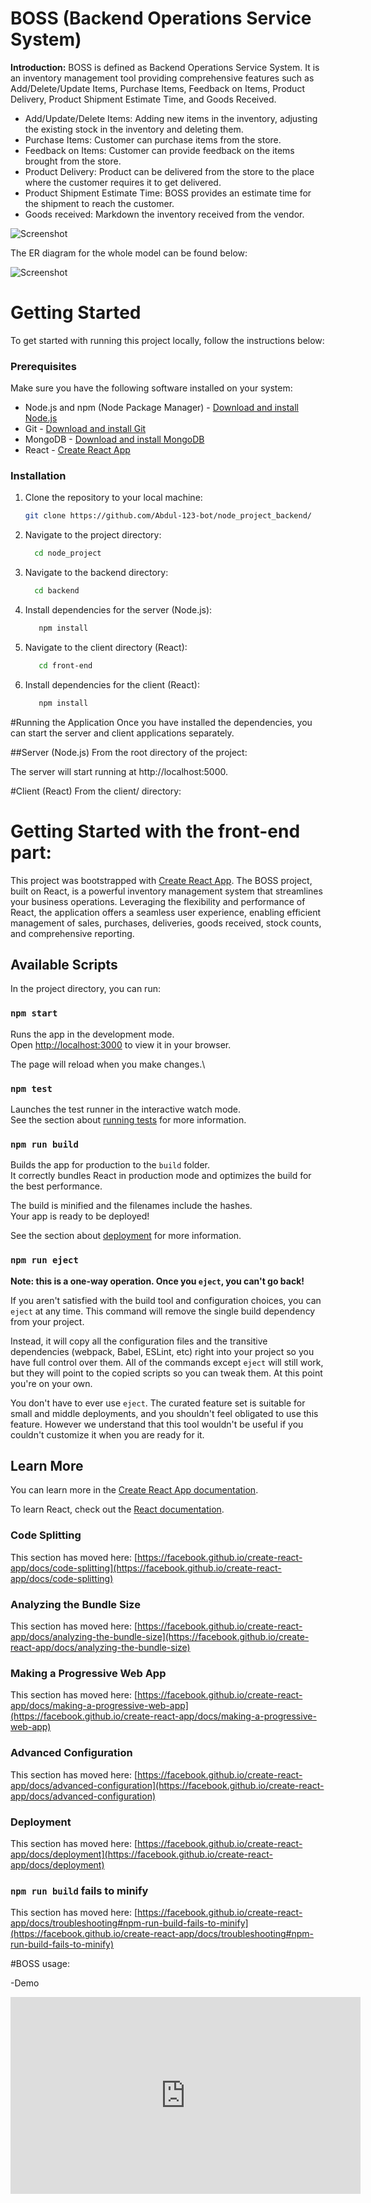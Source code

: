 # BOSS (Backend Operations Service System)

**Introduction:**
BOSS is defined as Backend Operations Service System. It is an inventory management tool providing comprehensive features such as  Add/Delete/Update Items, Purchase Items, Feedback on Items, Product Delivery, Product Shipment Estimate Time, and Goods Received.
*	Add/Update/Delete Items: Adding new items in the inventory, adjusting the existing stock in the inventory and deleting them.
*	Purchase Items: Customer can purchase items from the store.
*	Feedback on Items: Customer can provide feedback on the items brought from the store.
*	Product Delivery: Product can be delivered from the store to the place where the customer requires it to get delivered.
*	Product Shipment Estimate Time: BOSS provides an estimate time for the shipment to reach the customer.
*	Goods received: Markdown the inventory received from the vendor.

![Screenshot](https://github.com/Abdul-123-bot/node_project_backend/raw/main/image.png)

The ER diagram for the whole model can be found below:

![Screenshot](https://github.com/Abdul-123-bot/node_project_backend/blob/main/ER-diagram.png)





# Getting Started

To get started with running this project locally, follow the instructions below:

### Prerequisites

Make sure you have the following software installed on your system:

- Node.js and npm (Node Package Manager) - [Download and install Node.js](https://nodejs.org/)
- Git - [Download and install Git](https://git-scm.com/)
- MongoDB - [Download and install MongoDB](https://www.mongodb.com/try/download/community)
- React - [Create React App](https://react.dev/learn/installation)

### Installation

1. Clone the repository to your local machine:

   ```bash
   git clone https://github.com/Abdul-123-bot/node_project_backend/

2. Navigate to the project directory:

    ```bash
      cd node_project

3. Navigate to the backend directory:

    ```bash
      cd backend
   
4. Install dependencies for the server (Node.js):
   
   ```bash
      npm install
5. Navigate to the client directory (React):

   ```bash
      cd front-end
   
6. Install dependencies for the client (React):

   ```bash
      npm install

#Running the Application
Once you have installed the dependencies, you can start the server and client applications separately.

##Server (Node.js)
From the root directory of the project:


The server will start running at http://localhost:5000.

#Client (React)
From the client/ directory:
      


# Getting Started with the front-end part:

This project was bootstrapped with [Create React App](https://github.com/facebook/create-react-app).
The BOSS project, built on React, is a powerful inventory management system that streamlines your business operations. Leveraging the flexibility and performance of React, the application offers a seamless user experience, enabling efficient management of sales, purchases, deliveries, goods received, stock counts, and comprehensive reporting.
## Available Scripts

In the project directory, you can run:

### `npm start`

Runs the app in the development mode.\
Open [http://localhost:3000](http://localhost:3000) to view it in your browser.

The page will reload when you make changes.\

### `npm test`

Launches the test runner in the interactive watch mode.\
See the section about [running tests](https://facebook.github.io/create-react-app/docs/running-tests) for more information.

### `npm run build`

Builds the app for production to the `build` folder.\
It correctly bundles React in production mode and optimizes the build for the best performance.

The build is minified and the filenames include the hashes.\
Your app is ready to be deployed!

See the section about [deployment](https://facebook.github.io/create-react-app/docs/deployment) for more information.

### `npm run eject`

**Note: this is a one-way operation. Once you `eject`, you can't go back!**

If you aren't satisfied with the build tool and configuration choices, you can `eject` at any time. This command will remove the single build dependency from your project.

Instead, it will copy all the configuration files and the transitive dependencies (webpack, Babel, ESLint, etc) right into your project so you have full control over them. All of the commands except `eject` will still work, but they will point to the copied scripts so you can tweak them. At this point you're on your own.

You don't have to ever use `eject`. The curated feature set is suitable for small and middle deployments, and you shouldn't feel obligated to use this feature. However we understand that this tool wouldn't be useful if you couldn't customize it when you are ready for it.

## Learn More

You can learn more in the [Create React App documentation](https://facebook.github.io/create-react-app/docs/getting-started).

To learn React, check out the [React documentation](https://reactjs.org/).

### Code Splitting

This section has moved here: [https://facebook.github.io/create-react-app/docs/code-splitting](https://facebook.github.io/create-react-app/docs/code-splitting)

### Analyzing the Bundle Size

This section has moved here: [https://facebook.github.io/create-react-app/docs/analyzing-the-bundle-size](https://facebook.github.io/create-react-app/docs/analyzing-the-bundle-size)

### Making a Progressive Web App

This section has moved here: [https://facebook.github.io/create-react-app/docs/making-a-progressive-web-app](https://facebook.github.io/create-react-app/docs/making-a-progressive-web-app)

### Advanced Configuration

This section has moved here: [https://facebook.github.io/create-react-app/docs/advanced-configuration](https://facebook.github.io/create-react-app/docs/advanced-configuration)

### Deployment

This section has moved here: [https://facebook.github.io/create-react-app/docs/deployment](https://facebook.github.io/create-react-app/docs/deployment)

### `npm run build` fails to minify

This section has moved here: [https://facebook.github.io/create-react-app/docs/troubleshooting#npm-run-build-fails-to-minify](https://facebook.github.io/create-react-app/docs/troubleshooting#npm-run-build-fails-to-minify)

#BOSS usage:

-Demo
<iframe width="560" height="315" src="https://www.youtube.com/embed/VIDEO_ID_HERE" frameborder="0" allowfullscreen></iframe>

